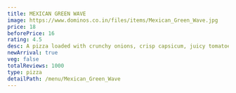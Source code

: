 ```yaml
---
title: MEXICAN GREEN WAVE
image: https://www.dominos.co.in/files/items/Mexican_Green_Wave.jpg
price: 18
beforePrice: 16
rating: 4.5
desc: A pizza loaded with crunchy onions, crisp capsicum, juicy tomatoes and jalapeno with a liberal sprinkling of exotic Mexican herbs.
newArrival: true
veg: false
totalReviews: 1000
type: pizza
detailPath: /menu/Mexican_Green_Wave
---
```

